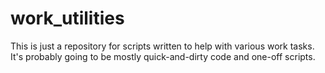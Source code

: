 # work_utilities

This is just a repository for scripts written to help with various work
tasks. It's probably going to be mostly quick-and-dirty code and one-off
scripts.
